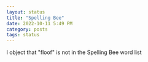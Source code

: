 ```yaml
---
layout: status
title: "Spelling Bee"
date: 2022-10-11 5:49 PM
category: posts
tags: status
---
```


I object that "floof" is not in the Spelling Bee word list

